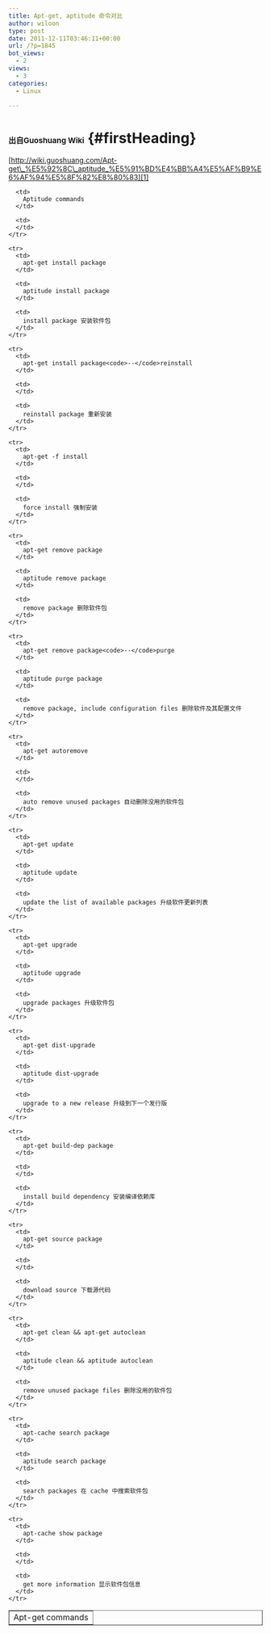 ```yaml
---
title: Apt-get, aptitude 命令对比
author: wiloon
type: post
date: 2011-12-11T03:46:11+00:00
url: /?p=1845
bot_views:
  - 2
views:
  - 3
categories:
  - Linux

---
```

# <span class="Apple-style-span" style="font-size: 15px;">出自Guoshuang Wiki</span> {#firstHeading}

[http://wiki.guoshuang.com/Apt-get\_%E5%92%8C\_aptitude_%E5%91%BD%E4%BB%A4%E5%AF%B9%E6%AF%94%E5%8F%82%E8%80%83][1]

<div id="bodyContent">
  <div id="contentSub">
  
  
  <table border="1" cellpadding="4">
    <tr>
      <td>
        Apt-get commands
      </td>
      
      <td>
        Aptitude commands
      </td>
      
      <td>
      </td>
    </tr>
    
    <tr>
      <td>
        apt-get install package
      </td>
      
      <td>
        aptitude install package
      </td>
      
      <td>
        install package 安装软件包
      </td>
    </tr>
    
    <tr>
      <td>
        apt-get install package<code>--</code>reinstall
      </td>
      
      <td>
      </td>
      
      <td>
        reinstall package 重新安装
      </td>
    </tr>
    
    <tr>
      <td>
        apt-get -f install
      </td>
      
      <td>
      </td>
      
      <td>
        force install 强制安装
      </td>
    </tr>
    
    <tr>
      <td>
        apt-get remove package
      </td>
      
      <td>
        aptitude remove package
      </td>
      
      <td>
        remove package 删除软件包
      </td>
    </tr>
    
    <tr>
      <td>
        apt-get remove package<code>--</code>purge
      </td>
      
      <td>
        aptitude purge package
      </td>
      
      <td>
        remove package, include configuration files 删除软件及其配置文件
      </td>
    </tr>
    
    <tr>
      <td>
        apt-get autoremove
      </td>
      
      <td>
      </td>
      
      <td>
        auto remove unused packages 自动删除没用的软件包
      </td>
    </tr>
    
    <tr>
      <td>
        apt-get update
      </td>
      
      <td>
        aptitude update
      </td>
      
      <td>
        update the list of available packages 升级软件更新列表
      </td>
    </tr>
    
    <tr>
      <td>
        apt-get upgrade
      </td>
      
      <td>
        aptitude upgrade
      </td>
      
      <td>
        upgrade packages 升级软件包
      </td>
    </tr>
    
    <tr>
      <td>
        apt-get dist-upgrade
      </td>
      
      <td>
        aptitude dist-upgrade
      </td>
      
      <td>
        upgrade to a new release 升级到下一个发行版
      </td>
    </tr>
    
    <tr>
      <td>
        apt-get build-dep package
      </td>
      
      <td>
      </td>
      
      <td>
        install build dependency 安装编译依赖库
      </td>
    </tr>
    
    <tr>
      <td>
        apt-get source package
      </td>
      
      <td>
      </td>
      
      <td>
        download source 下载源代码
      </td>
    </tr>
    
    <tr>
      <td>
        apt-get clean && apt-get autoclean
      </td>
      
      <td>
        aptitude clean && aptitude autoclean
      </td>
      
      <td>
        remove unused package files 删除没用的软件包
      </td>
    </tr>
    
    <tr>
      <td>
        apt-cache search package
      </td>
      
      <td>
        aptitude search package
      </td>
      
      <td>
        search packages 在 cache 中搜索软件包
      </td>
    </tr>
    
    <tr>
      <td>
        apt-cache show package
      </td>
      
      <td>
      </td>
      
      <td>
        get more information 显示软件包信息
      </td>
    </tr>
  </table>


 [1]: http://wiki.guoshuang.com/Apt-get_%E5%92%8C_aptitude_%E5%91%BD%E4%BB%A4%E5%AF%B9%E6%AF%94%E5%8F%82%E8%80%83